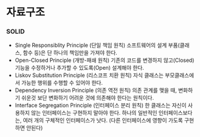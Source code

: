 # 자료구조

### SOLID

- Single Responsiblity Principle (단일 책임 원칙)
  소프트웨어의 설계 부품(클래스, 함수 등)은 단 하나의 책임만을 가져야 한다.
- Open-Closed Principle (개방-패쇄 원칙)
  기존의 코드를 변경하지 않고(Closed) 기능을 수정하거나 추가할 수 있도록(Open) 설계해야 한다.
- Liskov Substitution Principle (리스코프 치환 원칙)
  자식 클래스는 부모클래스에서 가능한 행위를 수행할 수 있어야 한다.
- Dependency Inversion Principle (의존 역전 원칙)
  의존 관계를 맺을 때, 변화하기 쉬운것 보단 변화하기 어려운 것에 의존해야 한다는 원칙이다.
- Interface Segregation Principle (인터페이스 분리 원칙)
  한 클래스는 자신이 사용하지 않는 인터페이스는 구현하지 말아야 한다. 하나의 일반적인 인터페이스보다는, 여러 개의 구체적인 인터페이스가 낫다. (다른 인터페이스에 영향이 가도록 구현하면 안된다)